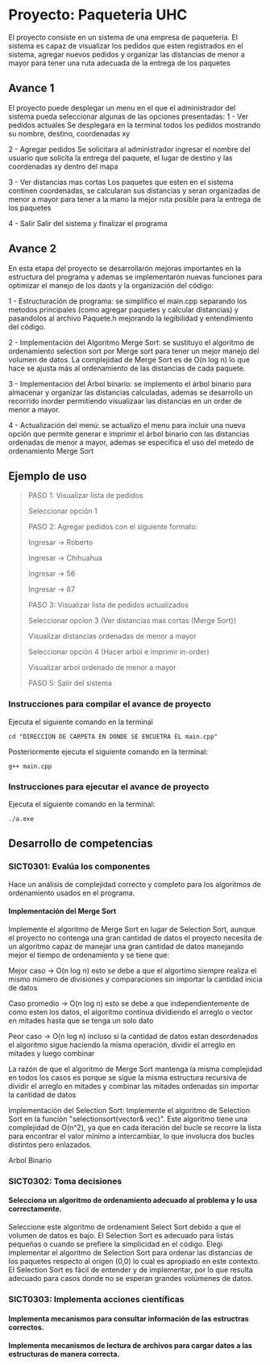 # Proyecto: Paqueteria UHC
El proyecto consiste en un sistema de una empresa de paqueteria. El sistema es capaz de visualizar los pedidos que esten registrados en el sistema, agregar nuevos pedidos y organizar las distancias de menor a mayor para tener una ruta adecuada de la entrega de los paquetes

## Avance 1
El proyecto puede desplegar un menu en el que el administrador del sistema pueda seleccionar algunas de las opciones presentadas:
1 - Ver pedidos actuales
Se desplegara en la terminal todos los pedidos mostrando su nombre, destino, coordenadas xy

2 - Agregar pedidos
Se solicitara al administrador ingresar el nombre del usuario que solicita la entrega del paquete, el lugar de destino y las coordenadas xy dentro del mapa

3 - Ver distancias mas cortas
Los paquetes que esten en el sistema continen coordenadas, se calcularan sus distancias y seran organizadas de menor a mayor para tener a la mano la mejor ruta posible para la entrega de los paquetes

4 - Salir
Salir del sistema y finalizar el programa

## Avance 2
En esta etapa del proyecto se desarrollarón mejoras importantes en la estructura del programa y ademas se implementarón nuevas funciones para optimizar el manejo de los daots y la organización del código:

1 - Estructuración de programa: se simplifico el main.cpp separando los metodos principales (como agregar paquetes y calcular distancias) y pasandolos al archivo Paquete.h mejorando la legibilidad y entendimiento del código.

2 - Implementación del Algoritmo Merge Sort: se sustituyo el algoritmo de ordenamiento selection sort por Merge sort para tener un mejor manejo del volumen de datos. La complejidad de Merge Sort es de O(n log n) lo que hace se ajusta más al ordenamiento de las distancias de cada paquete. 

3 - Implementación del Árbol binario: se implemento el árbol binario para almacenar y organizar las distancias calculadas, ademas se desarrollo un recorrido inorder permitiendo visualizaar las distancias en un order de menor a mayor.

4 - Actualización del menú: se actualizo el menu para incluir una nueva opción que permite generar e imprimir el árbol binario con las distancias ordenadas de menor a mayor, ademas se especifica el uso del metedo de ordenamiento Merge Sort

## Ejemplo de uso

>PASO 1: Visualizar lista de pedidos
>
>Seleccionar opción 1
>
>PASO 2: Agregar pedidos con el siguiente formato:
>
>Ingresar -> Roberto
>
>Ingresar -> Chihuahua
>
>Ingresar -> 56
>
>Ingresar -> 87
>
>PASO 3: Visualizar lista de pedidos actualizados
>
>Seleccionar opcion 3 (Ver distancias mas cortas (Merge Sort))
>
>Visualizar distancias ordenadas de menor a mayor
>
>Seleccionar opción 4 (Hacer arbol e imprimir in-order)
>
>Visualizar arbol ordenado de menor a mayor
>
>PASO 5: Salir del sistema

### Instrucciones para compilar el avance de proyecto
Ejecuta el siguiente comando en la terminal

`cd "DIRECCION DE CARPETA EN DONDE SE ENCUETRA EL main.cpp"` 

Posteriormente ejecuta el siguiente comando en la terminal:

`g++ main.cpp` 

### Instrucciones para ejecutar el avance de proyecto
Ejecuta el siguiente comando en la terminal:

`./a.exe` 

## Desarrollo de competencias

### SICT0301: Evalúa los componentes
Hace un análisis de complejidad correcto y completo para los algoritmos de ordenamiento usados en el programa.

#### Implementación del Merge Sort
Implemente el algoritmo de Merge Sort en lugar de Selection Sort, aunque el proyecto no contenga una gran cantidad de datos el proyecto necesita de un algoritmo capaz de manejar una gran cantidad de datos manejando mejor el tiempo de ordenamiento y se tiene que:

Mejor caso -> O(n log n) esto se debe a que el algortimo siempre realiza el mismo número de divisiones y comparaciones sin importar la cantidad inicia de datos

Caso promedio -> O(n log n) esto se debe a que independientemente de como esten los datos, el algoritmo continua dividiendo el arreglo o vector en mitades hasta que se tenga un solo dato

Peor caso -> O(n log n) incluso si la cantidad de datos estan desordenados el algoritmo sigue haciendo la misma operación, dividir el arreglo en mitades y luego combinar

La razón de que el algoritmo de Merge Sort mantenga la misma complejidad en todos los casos es porque se sigue la misma estructura recursiva de dividir el arreglo en mitades y combinar las mitades ordenadas sin importar la cantidad de datos

Implementación del Selection Sort: Implemente el algoritmo de Selection Sort en la función "selectionsort(vector<float>& vec)". Este algoritmo tiene una complejidad de O(n^2), ya que en cada iteración del bucle se recorre la lista para encontrar el valor mínimo a intercambiar, lo que involucra dos bucles distintos pero enlazados.

Arbol Binario
### SICT0302: Toma decisiones
#### Selecciona un algoritmo de ordenamiento adecuado al problema y lo usa correctamente.
Seleccione este algoritmo de ordenamient Select Sort debido a que el volumen de datos es bajo. El Selection Sort es adecuado para listas pequeñas o cuando se prefiere la simplicidad en el código. Elegi implementar el algoritmo de Selection Sort para ordenar las distancias de los paquetes respecto al origen (0,0) lo cual es apropiado en este contexto. El Selection Sort es fácil de entender y de implementar, por lo que resulta adecuado para casos donde no se esperan grandes volúmenes de datos.

### SICT0303: Implementa acciones científicas
#### Implementa mecanismos para consultar información de las estructras correctos.

#### Implementa mecanismos de lectura de archivos para cargar datos a las estructuras de manera correcta.



